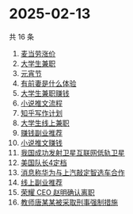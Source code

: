 # 2025-02-13

共 16 条

<!-- BEGIN ZHIHUSEARCH -->
<!-- 最后更新时间 Thu Feb 13 2025 16:19:38 GMT+0800 (China Standard Time) -->
1. [麦当劳涨价](https://www.zhihu.com/search?q=麦当劳涨价)
1. [大学生兼职](https://www.zhihu.com/search?q=大学生兼职)
1. [元宵节](https://www.zhihu.com/search?q=元宵节)
1. [有前妻是什么体验](https://www.zhihu.com/search?q=有前妻是什么体验)
1. [大学生兼职赚钱](https://www.zhihu.com/search?q=大学生兼职赚钱)
1. [小说推文流程](https://www.zhihu.com/search?q=小说推文流程)
1. [知乎写作计划](https://www.zhihu.com/search?q=知乎写作计划)
1. [大学生线上兼职](https://www.zhihu.com/search?q=大学生线上兼职)
1. [赚钱副业推荐](https://www.zhihu.com/search?q=赚钱副业推荐)
1. [小说推文赚钱](https://www.zhihu.com/search?q=小说推文赚钱)
1. [我国成功发射卫星互联网低轨卫星](https://www.zhihu.com/search?q=我国成功发射卫星互联网低轨卫星)
1. [美国队长4定档](https://www.zhihu.com/search?q=美国队长4定档)
1. [消息称华为与上汽敲定智选车合作](https://www.zhihu.com/search?q=消息称华为与上汽敲定智选车合作)
1. [线上副业推荐](https://www.zhihu.com/search?q=线上副业推荐)
1. [荣耀 CEO 赵明确认离职](https://www.zhihu.com/search?q=荣耀%20CEO%20赵明确认离职)
1. [教师唐某某被采取刑事强制措施](https://www.zhihu.com/search?q=教师唐某某被采取刑事强制措施)
<!-- END ZHIHUSEARCH -->
